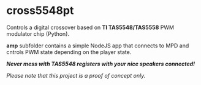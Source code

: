 cross5548pt
===========
Controls a digital crossover based on **TI TAS5548/TAS5558** PWM modulator chip (Python).

**amp** subfolder contains a simple NodeJS app that connects to MPD and cntrols PWM state depending on the player state.

***Never mess with TAS5548 registers with your nice speakers connected!***

*Please note that this project is a proof of concept only.*

